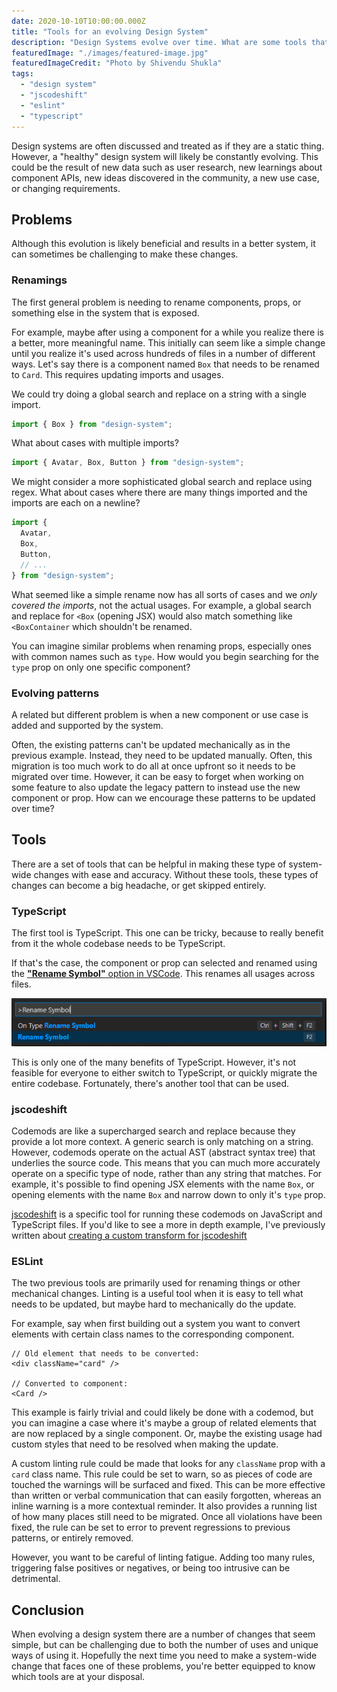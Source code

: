 ```yaml
---
date: 2020-10-10T10:00:00.000Z
title: "Tools for an evolving Design System"
description: "Design Systems evolve over time. What are some tools that can help make system-wide changes?"
featuredImage: "./images/featured-image.jpg"
featuredImageCredit: "Photo by Shivendu Shukla"
tags:
  - "design system"
  - "jscodeshift"
  - "eslint"
  - "typescript"
---
```


Design systems are often discussed and treated as if they are a static thing. However, a
"healthy" design system will likely be constantly evolving. This could be the result
of new data such as user research, new learnings about component APIs,
new ideas discovered in the community, a new use case, or changing requirements.

## Problems

Although this evolution is likely beneficial and results in a better system, it
can sometimes be challenging to make these changes.

### Renamings

The first general problem is needing to rename components, props, or something
else in the system that is exposed. 

For example, maybe after using a component for a while you realize there is a 
better, more meaningful name. This initially can seem like a simple change until
you realize it's used across hundreds of files in a number of different ways. 
Let's say there is a component named `Box` that needs to be renamed to `Card`. 
This requires updating imports and usages. 

We could try doing a global search and replace on a string with a single import.

```ts
import { Box } from "design-system";
```

What about cases with multiple imports?

```ts
import { Avatar, Box, Button } from "design-system";
```

We might consider a more sophisticated global search and replace using regex. 
What about cases where there are many things imported and the imports are 
each on a newline?

```ts
import { 
  Avatar, 
  Box, 
  Button,
  // ...
} from "design-system";
```

What seemed like a simple rename now has all sorts of cases and we _only covered 
the  imports_, not the actual usages. For example, a global search and replace 
for `<Box` (opening JSX) would also match something like `<BoxContainer` which 
shouldn't be renamed.

You can imagine similar problems when renaming props, especially ones with
common names such as `type`. How would you begin searching for the `type` prop 
on only one specific component?

### Evolving patterns

A related but different problem is when a new component or use case is added
and supported by the system.

Often, the existing patterns can't be updated mechanically as in the previous
example. Instead, they need to be updated manually. Often, this migration is too
much work to do all at once upfront so it needs to be migrated over time. However, it can 
be easy to forget when working on some feature to also update the legacy pattern
to instead use the new component or prop. How can we encourage these patterns to 
be updated over time?

## Tools

There are a set of tools that can be helpful in making these type of system-wide
changes with ease and accuracy. Without these tools, these types of changes
can become a big headache, or get skipped entirely. 

### TypeScript

The first tool is TypeScript. This one can be tricky, because to really benefit
from it the whole codebase needs to be TypeScript. 

If that's the case, the component or prop can selected and renamed using the
[**"Rename Symbol"** option in VSCode](https://code.visualstudio.com/docs/editor/refactoring#_rename-symbol). This renames all usages across files.

![VSCode: Rename Symbol](./images/vscode-rename-symbol.png)

This is only one of the many benefits of TypeScript. However, it's not feasible
for everyone to either switch to TypeScript, or quickly migrate the entire 
codebase. Fortunately, there's another tool that can be used.

### jscodeshift

Codemods are like a supercharged search and replace because they provide a lot
more context. A generic search is only matching on a string. However, codemods
operate on the actual AST (abstract syntax tree) that underlies the source code.
This means that you can much more accurately operate on a specific type of node, 
rather than any string that matches. For example, it's possible to find opening
JSX elements with the name `Box`, or opening elements with the name `Box` and
narrow down to only it's `type` prop.

[jscodeshift](https://github.com/facebook/jscodeshift) is a specific tool for 
running these codemods on JavaScript and TypeScript files. If you'd like to see 
a more in depth example, I've previously written about 
[creating a custom transform for jscodeshift](/jscodeshift-custom-transform/)

### ESLint

The two previous tools are primarily used for renaming things or other mechanical
changes. Linting is a useful tool when it is easy to tell what needs to be updated,
but maybe hard to mechanically do the update.

For example, say when first building out a system you want to convert elements
with certain class names to the corresponding component.

```tsx
// Old element that needs to be converted:
<div className="card" />

// Converted to component:
<Card />
```

This example is fairly trivial and could likely be done with a codemod, but
you can imagine a case where it's maybe a group of related elements that are
now replaced by a single component. Or, maybe the existing usage had custom
styles that need to be resolved when making the update.

A custom linting rule could be made that looks for any `className` prop with a 
`card` class name. This rule could be set to warn, so as pieces of code are touched
the warnings will be surfaced and fixed. This can be more effective than written
or verbal communication that can easily forgotten, whereas an inline
warning is a more contextual reminder. It also provides a running list of
how many places still need to be migrated. Once all violations have been fixed,
the rule can be set to error to prevent regressions to previous patterns, or
entirely removed.

However, you want to be careful of linting fatigue. Adding too many rules,
triggering false positives or negatives, or being too intrusive can be 
detrimental. 

## Conclusion

When evolving a design system there are a number of changes that seem simple,
but can be challenging due to both the number of uses and unique
ways of using it. Hopefully the next time you need to make a system-wide change
that faces one of these problems, you're better equipped to know which tools are 
at your disposal.
